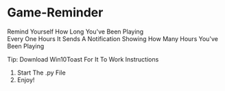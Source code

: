 # Game-Reminder
Remind Yourself How Long You've Been Playing <br />
Every One Hours It Sends A Notification Showing How Many Hours You've Been Playing <br />

Tip: Download Win10Toast For It To Work
Instructions <br />
1. Start The .py File <br />
2. Enjoy! <br />

